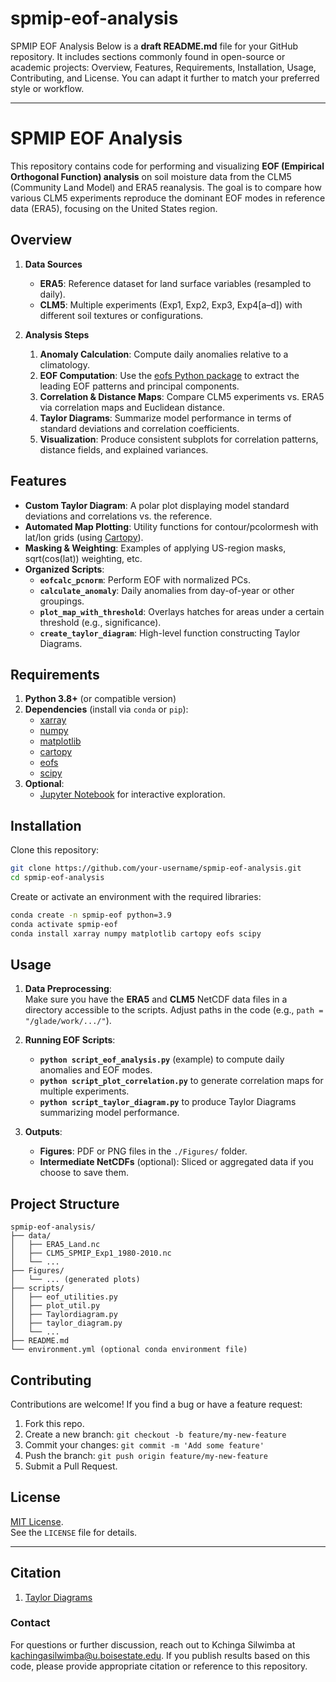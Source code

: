 # spmip-eof-analysis
SPMIP EOF Analysis
Below is a **draft README.md** file for your GitHub repository. It includes sections commonly found in open-source or academic projects: Overview, Features, Requirements, Installation, Usage, Contributing, and License. You can adapt it further to match your preferred style or workflow.

---

# SPMIP EOF Analysis

This repository contains code for performing and visualizing **EOF (Empirical Orthogonal Function) analysis** on soil moisture data from the CLM5 (Community Land Model) and ERA5 reanalysis. The goal is to compare how various CLM5 experiments reproduce the dominant EOF modes in reference data (ERA5), focusing on the United States region.

## Overview

1. **Data Sources**  
   - **ERA5**: Reference dataset for land surface variables (resampled to daily).  
   - **CLM5**: Multiple experiments (Exp1, Exp2, Exp3, Exp4[a–d]) with different soil textures or configurations.

2. **Analysis Steps**  
   1. **Anomaly Calculation**: Compute daily anomalies relative to a climatology.  
   2. **EOF Computation**: Use the [eofs Python package](https://github.com/ajdawson/eofs) to extract the leading EOF patterns and principal components.  
   3. **Correlation & Distance Maps**: Compare CLM5 experiments vs. ERA5 via correlation maps and Euclidean distance.  
   4. **Taylor Diagrams**: Summarize model performance in terms of standard deviations and correlation coefficients.  
   5. **Visualization**: Produce consistent subplots for correlation patterns, distance fields, and explained variances.

## Features

- **Custom Taylor Diagram**: A polar plot displaying model standard deviations and correlations vs. the reference.
- **Automated Map Plotting**: Utility functions for contour/pcolormesh with lat/lon grids (using [Cartopy](https://scitools.org.uk/cartopy/docs/latest/)).
- **Masking & Weighting**: Examples of applying US-region masks, sqrt(cos(lat)) weighting, etc.
- **Organized Scripts**:
  - **`eofcalc_pcnorm`**: Perform EOF with normalized PCs.
  - **`calculate_anomaly`**: Daily anomalies from day-of-year or other groupings.
  - **`plot_map_with_threshold`**: Overlays hatches for areas under a certain threshold (e.g., significance).
  - **`create_taylor_diagram`**: High-level function constructing Taylor Diagrams.

## Requirements

1. **Python 3.8+** (or compatible version)  
2. **Dependencies** (install via `conda` or `pip`):
   - [xarray](https://docs.xarray.dev/en/stable/)
   - [numpy](https://numpy.org/)
   - [matplotlib](https://matplotlib.org/)
   - [cartopy](https://scitools.org.uk/cartopy/docs/latest/)
   - [eofs](https://github.com/ajdawson/eofs)
   - [scipy](https://www.scipy.org/)  
3. **Optional**:
   - [Jupyter Notebook](https://jupyter.org/) for interactive exploration.

## Installation

Clone this repository:
```bash
git clone https://github.com/your-username/spmip-eof-analysis.git
cd spmip-eof-analysis
```

Create or activate an environment with the required libraries:
```bash
conda create -n spmip-eof python=3.9
conda activate spmip-eof
conda install xarray numpy matplotlib cartopy eofs scipy
```

## Usage

1. **Data Preprocessing**:  
   Make sure you have the **ERA5** and **CLM5** NetCDF data files in a directory accessible to the scripts. Adjust paths in the code (e.g., `path = "/glade/work/.../"`).

2. **Running EOF Scripts**:  
   - **`python script_eof_analysis.py`** (example) to compute daily anomalies and EOF modes.
   - **`python script_plot_correlation.py`** to generate correlation maps for multiple experiments.
   - **`python script_taylor_diagram.py`** to produce Taylor Diagrams summarizing model performance.

3. **Outputs**:  
   - **Figures**: PDF or PNG files in the `./Figures/` folder.
   - **Intermediate NetCDFs** (optional): Sliced or aggregated data if you choose to save them.

## Project Structure

```
spmip-eof-analysis/
├── data/
│   ├── ERA5_Land.nc
│   ├── CLM5_SPMIP_Exp1_1980-2010.nc
│   └── ...
├── Figures/
│   └── ... (generated plots)
├── scripts/
│   ├── eof_utilities.py
│   ├── plot_util.py
│   ├── Taylordiagram.py
│   ├── taylor_diagram.py
│   └── ...
├── README.md
└── environment.yml (optional conda environment file)
```

## Contributing

Contributions are welcome! If you find a bug or have a feature request:
1. Fork this repo.
2. Create a new branch: `git checkout -b feature/my-new-feature`
3. Commit your changes: `git commit -m 'Add some feature'`
4. Push the branch: `git push origin feature/my-new-feature`
5. Submit a Pull Request.

## License

[MIT License](LICENSE).  
See the `LICENSE` file for details.

---

## Citation
1. [Taylor Diagrams](https://gist.github.com/ycopin/3342888)

### Contact

For questions or further discussion, reach out to Kchinga Silwimba at kachingasilwimba@u.boisestate.edu. If you publish results based on this code, please provide appropriate citation or reference to this repository.
